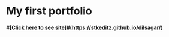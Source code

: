 # My first portfolio

#<b><u>[Click here to see site]#(https://stkeditz.github.io/dilsagar/)</u></b>
